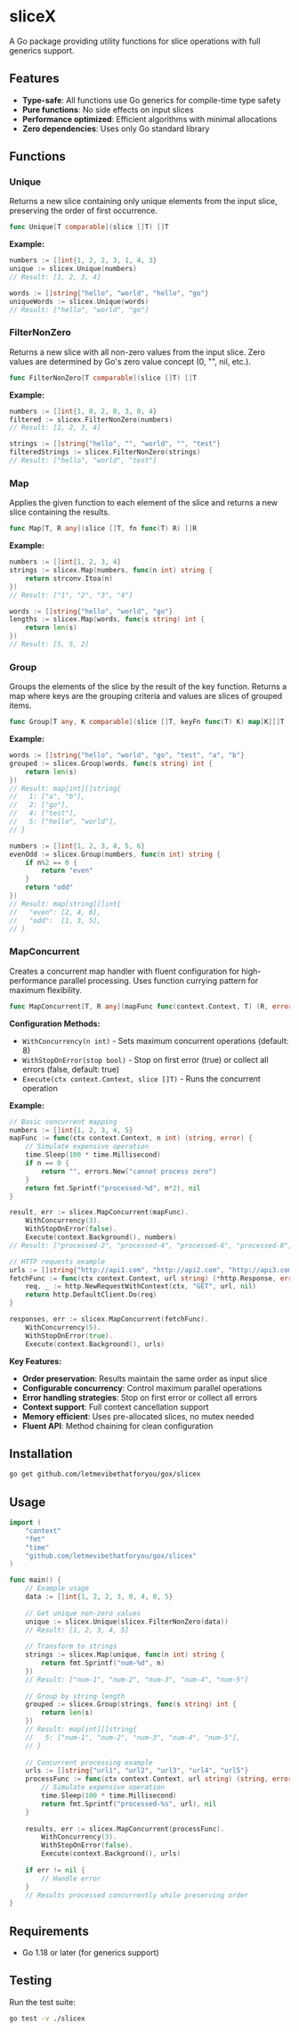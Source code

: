 # sliceX

A Go package providing utility functions for slice operations with full generics support.

## Features

- **Type-safe**: All functions use Go generics for compile-time type safety
- **Pure functions**: No side effects on input slices
- **Performance optimized**: Efficient algorithms with minimal allocations
- **Zero dependencies**: Uses only Go standard library

## Functions

### Unique

Returns a new slice containing only unique elements from the input slice, preserving the order of first occurrence.

```go
func Unique[T comparable](slice []T) []T
```

**Example:**
```go
numbers := []int{1, 2, 2, 3, 1, 4, 3}
unique := slicex.Unique(numbers)
// Result: [1, 2, 3, 4]

words := []string{"hello", "world", "hello", "go"}
uniqueWords := slicex.Unique(words)
// Result: ["hello", "world", "go"]
```

### FilterNonZero

Returns a new slice with all non-zero values from the input slice. Zero values are determined by Go's zero value concept (0, "", nil, etc.).

```go
func FilterNonZero[T comparable](slice []T) []T
```

**Example:**
```go
numbers := []int{1, 0, 2, 0, 3, 0, 4}
filtered := slicex.FilterNonZero(numbers)
// Result: [1, 2, 3, 4]

strings := []string{"hello", "", "world", "", "test"}
filteredStrings := slicex.FilterNonZero(strings)
// Result: ["hello", "world", "test"]
```

### Map

Applies the given function to each element of the slice and returns a new slice containing the results.

```go
func Map[T, R any](slice []T, fn func(T) R) []R
```

**Example:**
```go
numbers := []int{1, 2, 3, 4}
strings := slicex.Map(numbers, func(n int) string {
    return strconv.Itoa(n)
})
// Result: ["1", "2", "3", "4"]

words := []string{"hello", "world", "go"}
lengths := slicex.Map(words, func(s string) int {
    return len(s)
})
// Result: [5, 5, 2]
```

### Group

Groups the elements of the slice by the result of the key function. Returns a map where keys are the grouping criteria and values are slices of grouped items.

```go
func Group[T any, K comparable](slice []T, keyFn func(T) K) map[K][]T
```

**Example:**
```go
words := []string{"hello", "world", "go", "test", "a", "b"}
grouped := slicex.Group(words, func(s string) int {
    return len(s)
})
// Result: map[int][]string{
//   1: ["a", "b"],
//   2: ["go"],
//   4: ["test"],
//   5: ["hello", "world"],
// }

numbers := []int{1, 2, 3, 4, 5, 6}
evenOdd := slicex.Group(numbers, func(n int) string {
    if n%2 == 0 {
        return "even"
    }
    return "odd"
})
// Result: map[string][]int{
//   "even": [2, 4, 6],
//   "odd":  [1, 3, 5],
// }
```

### MapConcurrent

Creates a concurrent map handler with fluent configuration for high-performance parallel processing. Uses function currying pattern for maximum flexibility.

```go
func MapConcurrent[T, R any](mapFunc func(context.Context, T) (R, error)) *MapConcurrentHandler[T, R]
```

**Configuration Methods:**
- `WithConcurrency(n int)` - Sets maximum concurrent operations (default: 8)
- `WithStopOnError(stop bool)` - Stop on first error (true) or collect all errors (false, default: true)
- `Execute(ctx context.Context, slice []T)` - Runs the concurrent operation

**Example:**
```go
// Basic concurrent mapping
numbers := []int{1, 2, 3, 4, 5}
mapFunc := func(ctx context.Context, n int) (string, error) {
    // Simulate expensive operation
    time.Sleep(100 * time.Millisecond)
    if n == 0 {
        return "", errors.New("cannot process zero")
    }
    return fmt.Sprintf("processed-%d", n*2), nil
}

result, err := slicex.MapConcurrent(mapFunc).
    WithConcurrency(3).
    WithStopOnError(false).
    Execute(context.Background(), numbers)
// Result: ["processed-2", "processed-4", "processed-6", "processed-8", "processed-10"]

// HTTP requests example
urls := []string{"http://api1.com", "http://api2.com", "http://api3.com"}
fetchFunc := func(ctx context.Context, url string) (*http.Response, error) {
    req, _ := http.NewRequestWithContext(ctx, "GET", url, nil)
    return http.DefaultClient.Do(req)
}

responses, err := slicex.MapConcurrent(fetchFunc).
    WithConcurrency(5).
    WithStopOnError(true).
    Execute(context.Background(), urls)
```

**Key Features:**
- **Order preservation**: Results maintain the same order as input slice
- **Configurable concurrency**: Control maximum parallel operations
- **Error handling strategies**: Stop on first error or collect all errors
- **Context support**: Full context cancellation support
- **Memory efficient**: Uses pre-allocated slices, no mutex needed
- **Fluent API**: Method chaining for clean configuration

## Installation

```bash
go get github.com/letmevibethatforyou/gox/slicex
```

## Usage

```go
import (
    "context"
    "fmt"
    "time"
    "github.com/letmevibethatforyou/gox/slicex"
)

func main() {
    // Example usage
    data := []int{1, 2, 2, 3, 0, 4, 0, 5}
    
    // Get unique non-zero values
    unique := slicex.Unique(slicex.FilterNonZero(data))
    // Result: [1, 2, 3, 4, 5]
    
    // Transform to strings
    strings := slicex.Map(unique, func(n int) string {
        return fmt.Sprintf("num-%d", n)
    })
    // Result: ["num-1", "num-2", "num-3", "num-4", "num-5"]
    
    // Group by string length
    grouped := slicex.Group(strings, func(s string) int {
        return len(s)
    })
    // Result: map[int][]string{
    //   5: ["num-1", "num-2", "num-3", "num-4", "num-5"],
    // }
    
    // Concurrent processing example
    urls := []string{"url1", "url2", "url3", "url4", "url5"}
    processFunc := func(ctx context.Context, url string) (string, error) {
        // Simulate expensive operation
        time.Sleep(100 * time.Millisecond)
        return fmt.Sprintf("processed-%s", url), nil
    }
    
    results, err := slicex.MapConcurrent(processFunc).
        WithConcurrency(3).
        WithStopOnError(false).
        Execute(context.Background(), urls)
    
    if err != nil {
        // Handle error
    }
    // Results processed concurrently while preserving order
}
```

## Requirements

- Go 1.18 or later (for generics support)

## Testing

Run the test suite:

```bash
go test -v ./slicex
```